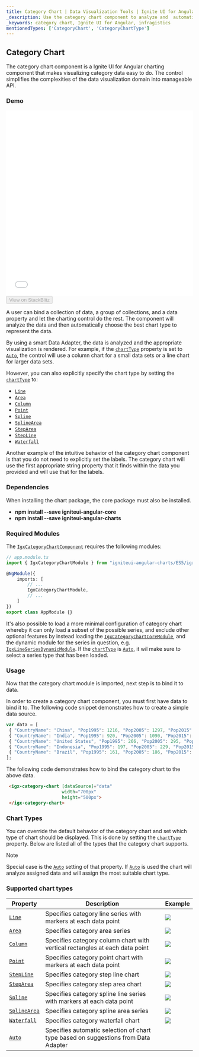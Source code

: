 ```yaml
---
title: Category Chart | Data Visualization Tools | Ignite UI for Angular | Infragistics
_description: Use the category chart component to analyze and  automatically choose the best chart type to represent data. Learn about our chart types for visualization.
_keywords: category chart, Ignite UI for Angular, infragistics
mentionedTypes: ['CategoryChart', 'CategoryChartType']
---
```


## Category Chart

The category chart component is a Ignite UI for Angular charting component that makes visualizing category data easy to do. The control simplifies the complexities of the data visualization domain into manageable API.

### Demo

<div class="sample-container loading" style="height: 500px">
    <iframe id="category-chart-overview-iframe" src='{environment:demosBaseUrl}/charts/category-chart-overview' width="100%" height="100%" seamless frameBorder="0" onload="onXPlatSampleIframeContentLoaded(this);"></iframe>
</div>

<div>
    <button data-localize="stackblitz" disabled class="stackblitz-btn"   data-iframe-id="category-chart-overview-iframe" data-demos-base-url="{environment:demosBaseUrl}">View on StackBlitz
    </button>
</div>

<div class="divider--half"></div>

 A user can bind a collection of data, a group of collections, and a data property and let the charting control do the rest. The component will analyze the data and then automatically choose the best chart type to represent the data.

By using a smart Data Adapter, the data is analyzed and the appropriate visualization is rendered. For example, if the [`chartType`](/angular-apis/typescript/latest/classes/igxcategorychartcomponent.html#charttype) property is set to [`Auto`](/angular-apis/typescript/latest/enums/categorycharttype.html#auto), the control will use a column chart for a small data sets or a line chart for larger data sets.

However, you can also explicitly specify the chart type by setting the [`chartType`](/angular-apis/typescript/latest/classes/igxcategorychartcomponent.html#charttype) to:

-   [`Line`](/angular-apis/typescript/latest/enums/categorycharttype.html#line)
-   [`Area`](/angular-apis/typescript/latest/enums/categorycharttype.html#area)
-   [`Column`](/angular-apis/typescript/latest/enums/categorycharttype.html#column)
-   [`Point`](/angular-apis/typescript/latest/enums/categorycharttype.html#point)
-   [`Spline`](/angular-apis/typescript/latest/enums/categorycharttype.html#spline)
-   [`SplineArea`](/angular-apis/typescript/latest/enums/categorycharttype.html#splinearea)
-   [`StepArea`](/angular-apis/typescript/latest/enums/categorycharttype.html#steparea)
-   [`StepLine`](/angular-apis/typescript/latest/enums/categorycharttype.html#stepline)
-   [`Waterfall`](/angular-apis/typescript/latest/enums/categorycharttype.html#waterfall)

Another example of the intuitive behavior of the category chart component is that you do not need to explicitly set the labels. The category chart will use the first appropriate string property that it finds within the data you provided and will use that for the labels.

### Dependencies

When installing the chart package, the core package must also be installed.

-   **npm install --save igniteui-angular-core**
-   **npm install --save igniteui-angular-charts**

### Required Modules

The [`IgxCategoryChartComponent`](/angular-apis/typescript/latest/classes/igxcategorychartcomponent.html) requires the following modules:

```typescript
// app.module.ts
import { IgxCategoryChartModule } from "igniteui-angular-charts/ES5/igx-category-chart-module";

@NgModule({
    imports: [
        // ...
        IgxCategoryChartModule,
        // ...
    ]
})
export class AppModule {}
```

It's also possible to load a more minimal configuration of category chart whereby it can only load a subset of the possible series, and exclude other optional features by instead loading the [`IgxCategoryChartCoreModule`](/angular-apis/typescript/latest/classes/igxcategorychartcoremodule.html), and the dynamic module for the series in question, e.g. [`IgxLineSeriesDynamicModule`](/angular-apis/typescript/latest/classes/igxlineseriesdynamicmodule.html). If the [`chartType`](/angular-apis/typescript/latest/classes/igxcategorychartcomponent.html#charttype) is [`Auto`](/angular-apis/typescript/latest/enums/categorycharttype.html#auto), it wil make sure to select a series type that has been loaded.

<div class="divider--half"></div>

### Usage

Now that the category chart module is imported, next step is to bind it to data.

In order to create a category chart component, you must first have data to bind it to. The following code snippet demonstrates how to create a simple data source.

```typescript
var data = [
 { "CountryName": "China", "Pop1995": 1216, "Pop2005": 1297, "Pop2015": 1361, "Pop2025": 1394 },
 { "CountryName": "India", "Pop1995": 920, "Pop2005": 1090, "Pop2015": 1251, "Pop2025": 1396 },
 { "CountryName": "United States", "Pop1995": 266, "Pop2005": 295, "Pop2015": 322, "Pop2025": 351 },
 { "CountryName": "Indonesia", "Pop1995": 197, "Pop2005": 229, "Pop2015": 256, "Pop2025": 277 },
 { "CountryName": "Brazil", "Pop1995": 161, "Pop2005": 186, "Pop2015": 204, "Pop2025": 218 }
];
```

The following code demonstrates how to bind the category chart to the above data.

```html
 <igx-category-chart [dataSource]="data"
                     width="700px"
                     height="500px">
 </igx-category-chart>
```

<div class="divider--half"></div>

### Chart Types

You can override the default behavior of the category chart and set which type of chart should be displayed. This is done by setting the [`chartType`](/angular-apis/typescript/latest/classes/igxcategorychartcomponent.html#charttype) property.
Below are listed all of the types that the category chart supports.

> [!NOTE]
> Special case is the [`Auto`](/angular-apis/typescript/latest/enums/categorycharttype.html#auto) setting of that property. If [`Auto`](/angular-apis/typescript/latest/enums/categorycharttype.html#auto) is used the chart will analyze assigned data and will assign the most suitable chart type.

### Supported chart types

| Property                                                                                | Description                                                                        | Example                                      |
| --------------------------------------------------------------------------------------- | ---------------------------------------------------------------------------------- | -------------------------------------------- |
| [`Line`](/angular-apis/typescript/latest/enums/categorycharttype.html#line)             | Specifies category line series with markers at each data point                     | ![](../images/category_chart_line.png)       |
| [`Area`](/angular-apis/typescript/latest/enums/categorycharttype.html#area)             | Specifies category area series                                                     | ![](../images/category_chart_area.png)       |
| [`Column`](/angular-apis/typescript/latest/enums/categorycharttype.html#column)         | Specifies category column chart with vertical rectangles at each data point        | ![](../images/category_chart_column.png)     |
| [`Point`](/angular-apis/typescript/latest/enums/categorycharttype.html#point)           | Specifies category point chart with markers at each data point                     | ![](../images/category_chart_point.png)      |
| [`StepLine`](/angular-apis/typescript/latest/enums/categorycharttype.html#stepline)     | Specifies category step line chart                                                 | ![](../images/category_chart_stepline.png)   |
| [`StepArea`](/angular-apis/typescript/latest/enums/categorycharttype.html#steparea)     | Specifies category step area chart                                                 | ![](../images/category_chart_steparea.png)   |
| [`Spline`](/angular-apis/typescript/latest/enums/categorycharttype.html#spline)         | Specifies category spline line series with markers at each data point              | ![](../images/category_chart_spline.png)     |
| [`SplineArea`](/angular-apis/typescript/latest/enums/categorycharttype.html#splinearea) | Specifies category spline area series                                              | ![](../images/category_chart_splinearea.png) |
| [`Waterfall`](/angular-apis/typescript/latest/enums/categorycharttype.html#waterfall)   | Specifies category waterfall chart                                                 | ![](../images/category_chart_waterfall.png)  |
| [`Auto`](/angular-apis/typescript/latest/enums/categorycharttype.html#auto)             | Specifies automatic selection of chart type based on suggestions from Data Adapter |                                              |
